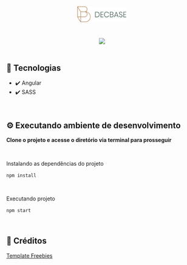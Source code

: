 <h1 align="center">
  <img src="./src/assets/images/logo.png" width="130">
</h1>

<br />

<div align="center">
  <img src="https://user-images.githubusercontent.com/54766216/136472614-eb98d366-5479-4cb9-8a3f-c9b2a18e22f7.gif">
</div>

<br />

## 🚀 Tecnologias

- ✔️ Angular
- ✔️ SASS

<br />

## ⚙️ Executando ambiente de desenvolvimento

<strong>Clone o projeto e acesse o diretório via terminal para prosseguir</strong>

<br/>

<span>Instalando as dependências do projeto</span>

```
npm install
```

<br/>

<span>Executando projeto</span>

```
npm start
```

<br />

## 🤝 Créditos

<a href="https://www.templatefreebies.com/resources/decbase-template" target="_blank">Template Freebies</a>

